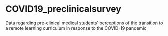 # COVID19_preclinicalsurvey
Data regarding pre-clinical medical students' perceptions of the transition to a remote learning curriculum in response to the COVID-19 pandemic 
